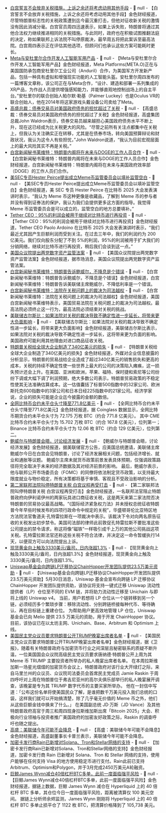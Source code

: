 - [白宫誓言不会放弃关税措施，上诉之余还将考虑动用其他手段](https://finance.sina.com.cn/7x24/2025-05-30/doc-ineyhmts3278434.shtml) - 📰 null - 【白宫誓言不会放弃关税措施，上诉之余还将考虑动用其他手段】金色财经报道，尽管特朗普标志性的关税政策遭到迄今最沉重打击，但他对征收新关税的激情没有因此消减分毫。白宫官员周四迅速表示，如果上诉失败，特朗普将通过其他合法权力继续推进相同的关税措施。与此同时，政府也在积极试图推翻法庭的决定，称如果联邦上诉法院不叫停原裁决，最早周五将把此案诉至最高法院。白宫周四表示正在评估其他选项，但顾问们也承认这些方案可能耗时更长。
- [Meta与安杜里尔合作开发人工智能军用产品](https://flash.jin10.com/detail/20250530015723007800) - 📰 null - 【Meta与安杜里尔合作开发人工智能军用产品】金色财经报道，Meta Platforms(META.O)正在与美国国防承包商安杜里尔工业公司（Anduril）合作，为美国军方开发新产品，包括一种具有虚拟和增强现实功能的人工智能头盔。安杜里尔周四发布的一篇博客文章称，该公司正在与Meta合作，“设计、建造和部署一系列集成的XR产品，为作战人员提供增强感知能力，并能够直观地控制战场上的自主平台。”安杜里尔的联合创始人帕尔默·勒基（Palmer Luckey）也是Oculus VR的联合创始人，他在2014年将这家游戏头戴设备公司卖给了Meta。
- [高盛总裁：债券交易员对美国政府债务的担忧超过了关税](https://flash.jin10.com/detail/20250530014441626800) - 📰 null - 【高盛总裁：债券交易员对美国政府债务的担忧超过了关税】金色财经报道，高盛集团总裁John Waldron表示，债券交易员越来越担心美国政府债务水平不断上升，现在这已经成为比关税更大的风险。“尽管之前所有关注点都集中在关税上，但我认为关注确实正在转移，尤其是在债券市场，转向美国预算辩论和财政状况，我认为这令人有些担忧，”John Waldron说道，“我认为目前宏观层面上的最大风险其实不再是关税。”
- [白宫新闻秘书莱维特：特朗普内阁将在未来与DOGE的工作人员合作](https://flash.jin10.com/detail/20250530014809005800) - 📰 null - 【白宫新闻秘书莱维特：特朗普内阁将在未来与DOGE的工作人员合作】金色财经报道，白宫新闻秘书莱维特：特朗普内阁将在未来与美国政府效率部（DOGE）的工作人员们合作。
- [美SEC专员Hester Peirce提出成立Meme币监管委员会以填补监管空白]() - 📰 null - 【美SEC专员Hester Peirce提出成立Meme币监管委员会以填补监管空白】金色财经报道，美 SEC 专员 Hester Peirce 在比特币 2025 大会发表演讲时表示，“我认为 Meme 币这种更像是收藏品，了解到 Meme 币的参与者并没有得到证券法的保护，我认为我们会提供更多这方面的指导。我觉得 Meme 币监管委员会是可以成立的，监管空白的地方总要填补。”
- [Tether CEO：95%的利润会被用于继续对比特币进行再投资]() - 📰 null - 【Tether CEO：95%的利润会被用于继续对比特币进行再投资】金色财经报道，Tether CEO Paolo Ardoino 在比特币 2025 大会发表演讲时表示，“我们最近尤其因产生巨额利润而受到关注。在过去三年中，我们的利润约为 200 亿美元。我们仅向股东分配了不到 5%的利润，95%的利润被用于扩大我们的分销网络，继续对比特币进行再投资，稍后我们会谈到这一点。”
- [美国众议院提出两党数字资产监管法案](https://flash.jin10.com/detail/20250530014138834800) - 📰 null - 【美国众议院提出两党数字资产监管法案】金色财经报道，据市场消息，美国众议院提出两党数字资产监管法案。
- [白宫新闻秘书莱维特：特朗普告诉鲍威尔，不降息是个错误](https://flash.jin10.com/detail/20250530013737639800) - 📰 null - 【白宫新闻秘书莱维特：特朗普告诉鲍威尔，不降息是个错误】金色财经报道，白宫新闻秘书莱维特：特朗普告诉美联储主席鲍威尔，不降低利率是一个错误。
- [白宫新闻秘书莱维特：法院在关税问题上的裁决为司法越权](https://flash.jin10.com/detail/20250530011943592800) - 📰 null - 【白宫新闻秘书莱维特：法院在关税问题上的裁决为司法越权】金色财经报道，美国白宫新闻秘书莱维特表示，美国贸易法院在关税问题上的裁决为司法越权。最高法院必须终止这一行为，最高法院必须结束对关税的挑战。
- [美联储古尔斯比：如果法院对关税的裁决导致不确定性进一步延长，将带来更大负面影响](https://flash.jin10.com/detail/20250530011254287800) - 📰 null - 【美联储古尔斯比：如果法院对关税的裁决导致不确定性进一步延长，将带来更大负面影响】金色财经报道，美联储古尔斯比表示，如果法院对关税的裁决导致不确定性进一步延长，这将带来更为负面的影响。美国政府可能利用其他理由对进口商品征收关税。
- [特朗普关税给全球大企业制造了340亿美元的损失](https://flash.jin10.com/detail/20250530005906830800) - 📰 null - 【特朗普关税给全球大企业制造了340亿美元的损失】金色财经报道，外媒对企业信息披露的分析显示，特朗普的贸易战给企业造成了超过340亿美元的销售损失和更高的成本，关税的持续不确定性使一些世界上最大的公司的决策陷入瘫痪，这一损失预计还会上升。在美国、亚洲和欧洲，苹果、福特、保时捷和索尼等公司纷纷下调或大幅下调了利润预期，绝大多数公司表示，特朗普贸易政策的不稳定性使其无法准确估算成本。这一估值囊括了标普500指数中的32家公司、欧洲斯托克600指数中的3家公司和日本日经225指数中的21家公司。经济学家说，企业的损失可能是企业迄今披露的金额的数倍。
- [全网比特币合约未平仓头寸降至771.8亿美元](https://www.coinglass.com/BitcoinOpenInterest) - 📰 null - 【全网比特币合约未平仓头寸降至771.8亿美元】金色财经报道，据 Coinglass 数据显示，全网比特币期货合约未平仓头寸为 72.175 万枚 BTC（约合 771.8 亿美元）。 
其中 CME 比特币合约未平仓头寸为 15.702 万枚 BTC（约合 167.8 亿美元），位列第一； 
Binance 比特币合约未平仓头寸为 12.06 枚 BTC（约合 129 亿美元），位列第二。
- [鲍威尔与特朗普会晤，讨论经济发展](https://www.federalreserve.gov/newsevents/pressreleases/other20250529a.htm) - 📰 null - 【鲍威尔与特朗普会晤，讨论经济发展】金色财经报道，据美联储官方公告，应美国总统邀请，美联储主席鲍威尔今日在白宫会见特朗普，讨论了经济发展相关问题，包括经济增长、就业和通胀等议题。 
鲍威尔主席未就货币政策前景发表具体预期，仅强调政策路径将完全取决于未来的经济数据及其对经济前景的影响。 
最后，鲍威尔表示，他与联邦公开市场委员会（FOMC）的同僚将依法制定货币政策，以支持最大限度就业与物价稳定，所有决策都将基于审慎、客观且不受政治影响的分析。
- [第二家联邦法院叫停特朗普关税 白宫议程再受打击](https://flash.jin10.com/detail/20250530003800155800) - 📰 null - 【第二家联邦法院叫停特朗普关税 白宫议程再受打击】金色财经报道，一名联邦法官阻止特朗普政府向伊利诺伊州的两家玩具进口商征收关税，这是两天来第二家法院否决特朗普的贸易协议最高战略。“《国际经济紧急权力法》并未授权总统征收特朗普今年早些时候发布的四项行政命令中规定的关税”，华盛顿哥伦比亚特区地方法院法官鲁道夫·孔特雷拉斯在一项裁决中表示。该裁决下令对向两名原告征收的关税发出初步禁令。美国司法部的律师此前敦促孔特雷拉斯不要批准这些公司提出的禁令请求，称这将像“磁铁”一样吸引成千上万的其他公司挑战这项关税。孔特雷拉斯法官还称这些关税不符合法律，并决定这一命令暂缓执行14天，以便双方可以向法院提出上诉。
- [现货黄金向上触及3330美元/盎司，日内涨超1.3%]() - 📰 null - 【现货黄金向上触及3330美元/盎司，日内涨超1.3%】金色财经报道，现货黄金向上触及3330美元/盎司，日内涨超1.3%。
- [Uniswap基金会向跨链LP迁移协议ChainHopper开发团队提供23.5万美元资助](https://x.com/UniswapFND/status/1928127726843765231) - 📰 null - 【Uniswap基金会向跨链LP迁移协议ChainHopper开发团队提供23.5万美元资助】5月30日消息，Uniswap 基金会宣布向跨链 LP 迁移协议 ChainHopper 开发团队提供资助，该协议将支持一键式迁移 Uniswap 流动性提供者（LP）仓位至不同的 EVM 链，并将助力流动性迁移至 Unichain 与即将上线的 Uniswap v4。 
当前，用户若想将 LP 仓位从一个链转移到另一个链，必须经历多个繁琐步骤：移除流动性、分别跨链桥接每种代币、等待确认、再在目标链上重建仓位。 
为帮助用户更高效地管理 LP 仓位，Uniswap 基金会已向 Melio 提供 23.5 万美元的资助，用于开发 ChainHopper 协议。目前，该协议已在以太坊主网、Unichain、Base、Arbitrum 和 Optimism 上线。
- [美国民主党众议员要求特朗普公开TRUMP晚宴出席者名单](https://www.theguardian.com/us-news/2025/may/29/jamie-raskin-democrat-trump-crypto-investigation) - 📰 null - 【美国民主党众议员要求特朗普公开TRUMP晚宴出席者名单】金色财经报道，据《卫报》，随着有关特朗普政府与加密货币行业之间深层且秘密联系的质疑不断升温，一位美国国会众议院高级民主党议员要求唐纳德·特朗普公开上周为其 Meme 币 TRUMP 主要投资者所举办的私人晚宴出席者名单。 
在本周拉斯维加斯一场星光熠熠的加密货币会议上，特朗普政府对该行业大开绿灯之际，来自马里兰州的众议员、众议院司法委员会首席民主党成员 Jamie Raskin 于周四呼吁对上周在特朗普位于弗吉尼亚州的高尔夫俱乐部举行的私人晚宴展开调查，该晚宴是专为其 TRUMP 数字代币的主要买家所举办。 
他在一封信中写道：「公布这份名单将使美国民众了解，是谁把数千万美元投入我们总统的口袋，这样我们就可以开始搞清楚，除了几乎毫无价值的 Meme 币之外，他们从这些巨额金钱中换来了什么。」 
在美国副总统 JD·万斯（JD Vance）及其他特朗普政府高官于周三和周四现身拉斯维加斯出席「Bitcoin 2025」大会、积极向行业领袖与投资者推广美国政府的加密友好政策之际，Raskin 的调查呼吁也随之提出。
- [高盛：美联储今年可能不会降息](https://flash.jin10.com/detail/20250529233854294800) - 📰 null - 【高盛：美联储今年可能不会降息】金色财经报道，高盛副董事长卡普兰表示，美联储今年可能不会降息。
- [加密卡发行商Rain已新增对Solana、Tron和Stellar网络的支持](https://www.coindesk.com/business/2025/05/29/rain-expands-stablecoin-visa-cards-to-solana-tron-and-stellar-as-digital-payment-gains-momentum) - 📰 null - 【加密卡发行商Rain已新增对Solana、Tron和Stellar网络的支持】金色财经报道，加密卡发行商 Rain 已新增对 Solana、Tron 和 Stellar 网络的支持，使用户能够在任何支持 Visa 的地方使用稳定币进行支付。Rain此前已支持Arbitrum、Optimism和Polygon，并于3月完成2450万美元A轮融资。
- [巨鲸James Wynn减仓40倍杠杆BTC多单，此前一度面临强平风险](https://app.hyperliquid.xyz/join/NTOD) - 📰 null - 【巨鲸James Wynn减仓40倍杠杆BTC多单，此前一度面临强平风险】金色财经报道，据链上数据，巨鲸 James Wynn 减仓在 Hyperliquid 上的 40 倍杠杆 BTC 多单，其仓位今日一度面临强平风险，距离被清算仅 100 美元空间。 
据链上分析师余烬监测，James Wynn 刚刚将 Hyperliquid 上的 40 倍杠杆 BTC 多单止损平仓了 1122 枚 BTC，把清算价格降到了 105,738 美元。

